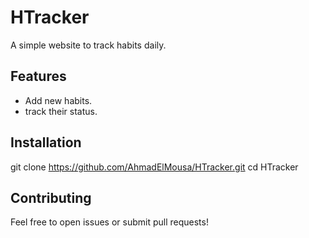 # HTracker

A simple website to track habits daily. 

## Features
- Add new habits.
- track their status.

## Installation
git clone https://github.com/AhmadElMousa/HTracker.git
cd HTracker

## Contributing
Feel free to open issues or submit pull requests!
